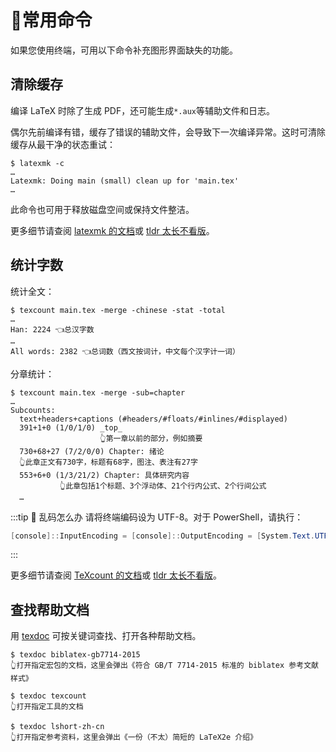 # 🍖常用命令

如果您使用终端，可用以下命令补充图形界面缺失的功能。

## 清除缓存

编译 LaTeX 时除了生成 PDF，还可能生成`*.aux`等辅助文件和日志。

偶尔先前编译有错，缓存了错误的辅助文件，会导致下一次编译异常。这时可清除缓存从最干净的状态重试：

```shell
$ latexmk -c
…
Latexmk: Doing main (small) clean up for 'main.tex'
…
```

此命令也可用于释放磁盘空间或保持文件整洁。

更多细节请查阅 [latexmk 的文档](https://www.ctan.org/pkg/latexmk)或 [tldr 太长不看版](https://tldr.inbrowser.app/pages/common/latexmk)。

## 统计字数

统计全文：

```shell
$ texcount main.tex -merge -chinese -stat -total
…
Han: 2224 👈总汉字数
…
All words: 2382 👈总词数（西文按词计，中文每个汉字计一词）
```

分章统计：

```shell
$ texcount main.tex -merge -sub=chapter
…
Subcounts:
  text+headers+captions (#headers/#floats/#inlines/#displayed)
  391+1+0 (1/0/1/0) _top_
                    👆第一章以前的部分，例如摘要
  730+68+27 (7/2/0/0) Chapter: 绪论
  👆此章正文有730字，标题有68字，图注、表注有27字
  553+6+0 (1/3/21/2) Chapter: 具体研究内容
           👆此章包括1个标题、3个浮动体、21个行内公式、2个行间公式
  …
```

:::tip 🤨 乱码怎么办
请将终端编码设为 UTF-8。对于 PowerShell，请执行：

```powershell
[console]::InputEncoding = [console]::OutputEncoding = [System.Text.UTF8Encoding]::new()
```

:::

更多细节请查阅 [TeXcount 的文档](https://www.ctan.org/pkg/texcount)或 [tldr 太长不看版](https://tldr.inbrowser.app/pages/common/texcount)。

## 查找帮助文档

用 [texdoc](https://tug.org/texdoc/) 可按关键词查找、打开各种帮助文档。

```shell
$ texdoc biblatex-gb7714-2015
👆打开指定宏包的文档，这里会弹出《符合 GB/T 7714-2015 标准的 biblatex 参考文献样式》

$ texdoc texcount
👆打开指定工具的文档

$ texdoc lshort-zh-cn
👆打开指定参考资料，这里会弹出《一份（不太）简短的 LaTeX2e 介绍》
```
